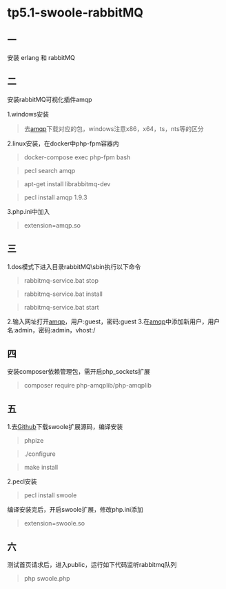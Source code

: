 # tp5.1-swoole-rabbitMQ

## 一
安装 erlang 和 rabbitMQ

## 二
安装rabbitMQ可视化插件amqp

1.windows安装
> 去[amqp](https://pecl.php.net/package/amqp)下载对应的包，windows注意x86，x64，ts，nts等的区分  

2.linux安装，在docker中php-fpm容器内
> docker-compose exec php-fpm bash

> pecl search amqp  

> apt-get install librabbitmq-dev  

> pecl install amqp 1.9.3  

3.php.ini中加入
> extension=amqp.so


## 三
1.dos模式下进入目录rabbitMQ\sbin执行以下命令
> rabbitmq-service.bat stop  

> rabbitmq-service.bat install  

> rabbitmq-service.bat start  

2.输入网址打开[amqp](http://127.0.0.1:15672/#/)，用户:guest，密码:guest
3.在[amqp](http://127.0.0.1:15672/#/)中添加新用户，用户名:admin，密码:admin，vhost:/

## 四
安装composer依赖管理包，需开启php_sockets扩展
> composer require php-amqplib/php-amqplib  

## 五

1.去[Github](https://github.com/swoole/swoole-src)下载swoole扩展源码，编译安装
> phpize

> ./configure

> make install

2.pecl安装
> pecl install swoole


编译安装完后，开启swoole扩展，修改php.ini添加
> extension=swoole.so

## 六

测试首页请求后，进入public，运行如下代码监听rabbitmq队列
> php swoole.php

